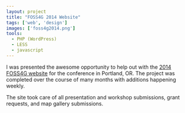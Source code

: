 ```yaml
---
layout: project
title: "FOSS4G 2014 Website"
tags: ['web', 'design']
images: ['foss4g2014.png']
tools:
  - PHP (WordPress)
  - LESS
  - javascript
---
```


I was presented the awesome opportunity to help out with the [2014 FOSS4G website](https://2014.foss4g.org) for the conference in Portland, OR. The project was completed over the course of many months with additions happening weekly.

The site took care of all presentation and workshop submissions, grant requests, and map gallery submissions.